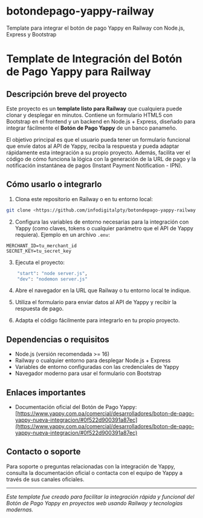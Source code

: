 # botondepago-yappy-railway
Template para integrar el botón de pago Yappy en Railway con Node.js, Express y Bootstrap


# Template de Integración del Botón de Pago Yappy para Railway

## Descripción breve del proyecto

Este proyecto es un **template listo para Railway** que cualquiera puede clonar y desplegar en minutos. Contiene un formulario HTML5 con Bootstrap en el frontend y un backend en Node.js + Express, diseñado para integrar fácilmente el **Botón de Pago Yappy** de un banco panameño.

El objetivo principal es que el usuario pueda tener un formulario funcional que envíe datos al API de Yappy, reciba la respuesta y pueda adaptar rápidamente esta integración a su propio proyecto. Además, facilita ver el código de cómo funciona la lógica con la generación de la URL de pago y la notificación instantánea de pagos (Instant Payment Notification - IPN).

## Cómo usarlo o integrarlo

1. Clona este repositorio en Railway o en tu entorno local:

```bash
git clone <https://github.com/infodigitalpty/botondepago-yappy-railway.git>
```

2. Configura las variables de entorno necesarias para la integración con Yappy (como claves, tokens o cualquier parámetro que el API de Yappy requiera). Ejemplo en un archivo `.env`:

```
MERCHANT_ID=tu_merchant_id
SECRET_KEY=tu_secret_key
```

3. Ejecuta el proyecto:

```bash
    "start": "node server.js",
    "dev": "nodemon server.js"
```

4. Abre el navegador en la URL que Railway o tu entorno local te indique.

5. Utiliza el formulario para enviar datos al API de Yappy y recibir la respuesta de pago.

6. Adapta el código fácilmente para integrarlo en tu propio proyecto.

## Dependencias o requisitos

- Node.js (versión recomendada >= 16)
- Railway o cualquier entorno para desplegar Node.js + Express
- Variables de entorno configuradas con las credenciales de Yappy
- Navegador moderno para usar el formulario con Bootstrap

## Enlaces importantes

- Documentación oficial del Botón de Pago Yappy:  
  [https://www.yappy.com.pa/comercial/desarrolladores/boton-de-pago-yappy-nueva-integracion/#0f522d900391a87ec](https://www.yappy.com.pa/comercial/desarrolladores/boton-de-pago-yappy-nueva-integracion/#0f522d900391a87ec)

## Contacto o soporte

Para soporte o preguntas relacionadas con la integración de Yappy, consulta la documentación oficial o contacta con el equipo de Yappy a través de sus canales oficiales.

---

*Este template fue creado para facilitar la integración rápida y funcional del Botón de Pago Yappy en proyectos web usando Railway y tecnologías modernas.*
